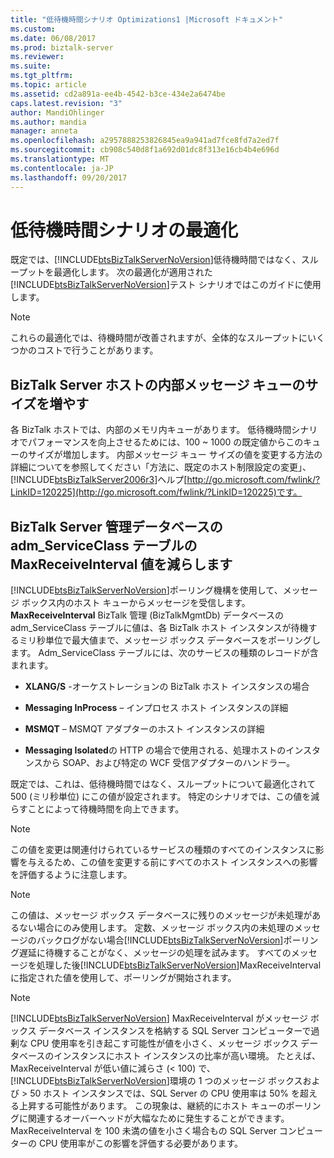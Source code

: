 ```yaml
---
title: "低待機時間シナリオ Optimizations1 |Microsoft ドキュメント"
ms.custom: 
ms.date: 06/08/2017
ms.prod: biztalk-server
ms.reviewer: 
ms.suite: 
ms.tgt_pltfrm: 
ms.topic: article
ms.assetid: cd2a891a-ee4b-4542-b3ce-434e2a6474be
caps.latest.revision: "3"
author: MandiOhlinger
ms.author: mandia
manager: anneta
ms.openlocfilehash: a2957888253826845ea9a941ad7fce8fd7a2ed7f
ms.sourcegitcommit: cb908c540d8f1a692d01dc8f313e16cb4b4e696d
ms.translationtype: MT
ms.contentlocale: ja-JP
ms.lasthandoff: 09/20/2017
---
```

# <a name="low-latency-scenario-optimizations"></a>低待機時間シナリオの最適化
既定では、[!INCLUDE[btsBizTalkServerNoVersion](../includes/btsbiztalkservernoversion-md.md)]低待機時間ではなく、スループットを最適化します。 次の最適化が適用された[!INCLUDE[btsBizTalkServerNoVersion](../includes/btsbiztalkservernoversion-md.md)]テスト シナリオではこのガイドに使用します。  
  
> [!NOTE]  
>  これらの最適化では、待機時間が改善されますが、全体的なスループットにいくつかのコストで行うことがあります。  
  
## <a name="increase-the-biztalk-server-host-internal-message-queue-size"></a>BizTalk Server ホストの内部メッセージ キューのサイズを増やす  
 各 BizTalk ホストでは、内部のメモリ内キューがあります。 低待機時間シナリオでパフォーマンスを向上させるためには、100 ~ 1000 の既定値からこのキューのサイズが増加します。 内部メッセージ キュー サイズの値を変更する方法の詳細についてを参照してください「方法に、既定のホスト制限設定の変更」、[!INCLUDE[btsBizTalkServer2006r3](../includes/btsbiztalkserver2006r3-md.md)]ヘルプ[http://go.microsoft.com/fwlink/?LinkID=120225](http://go.microsoft.com/fwlink/?LinkID=120225)です。  
  
## <a name="reduce-the-maxreceiveinterval-value-in-the-admserviceclass-table-of-the-biztalk-server-management-database"></a>BizTalk Server 管理データベースの adm_ServiceClass テーブルの MaxReceiveInterval 値を減らします  
 [!INCLUDE[btsBizTalkServerNoVersion](../includes/btsbiztalkservernoversion-md.md)]ポーリング機構を使用して、メッセージ ボックス内のホスト キューからメッセージを受信します。 **MaxReceiveInterval** BizTalk 管理 (BizTalkMgmtDb) データベースの adm_ServiceClass テーブルに値は、各 BizTalk ホスト インスタンスが待機するミリ秒単位で最大値まで、メッセージ ボックス データベースをポーリングします。 Adm_ServiceClass テーブルには、次のサービスの種類のレコードが含まれます。  
  
-   **XLANG/S** -オーケストレーションの BizTalk ホスト インスタンスの場合  
  
-   **Messaging InProcess** – インプロセス ホスト インスタンスの詳細  
  
-   **MSMQT** – MSMQT アダプターのホスト インスタンスの詳細  
  
-   **Messaging Isolated**の HTTP の場合で使用される、処理ホストのインスタンスから SOAP、および特定の WCF 受信アダプターのハンドラー。  
  
 既定では、これは、低待機時間ではなく、スループットについて最適化されて 500 (ミリ秒単位) にこの値が設定されます。 特定のシナリオでは、この値を減らすことによって待機時間を向上できます。  
  
> [!NOTE]  
>  この値を変更は関連付けられているサービスの種類のすべてのインスタンスに影響を与えるため、この値を変更する前にすべてのホスト インスタンスへの影響を評価するように注意します。  
  
> [!NOTE]  
>  この値は、メッセージ ボックス データベースに残りのメッセージが未処理があるない場合にのみ使用します。 定数、メッセージ ボックス内の未処理のメッセージのバックログがない場合[!INCLUDE[btsBizTalkServerNoVersion](../includes/btsbiztalkservernoversion-md.md)]ポーリング遅延に待機することがなく、メッセージの処理を試みます。 すべてのメッセージを処理した後[!INCLUDE[btsBizTalkServerNoVersion](../includes/btsbiztalkservernoversion-md.md)]MaxReceiveInterval に指定された値を使用して、ポーリングが開始されます。  
  
> [!NOTE]  
>  [!INCLUDE[btsBizTalkServerNoVersion](../includes/btsbiztalkservernoversion-md.md)] MaxReceiveInterval がメッセージ ボックス データベース インスタンスを格納する SQL Server コンピューターで過剰な CPU 使用率を引き起こす可能性が値を小さく、メッセージ ボックス データベースのインスタンスにホスト インスタンスの比率が高い環境。 たとえば、MaxReceiveInterval が低い値に減らさ (\< 100) で、[!INCLUDE[btsBizTalkServerNoVersion](../includes/btsbiztalkservernoversion-md.md)]環境の 1 つのメッセージ ボックスおよび > 50 ホスト インスタンスでは、SQL Server の CPU 使用率は 50% を超える上昇する可能性があります。 この現象は、継続的にホスト キューのポーリングに関連するオーバーヘッドが大幅なために発生することができます。 MaxReceiveInterval を 100 未満の値を小さく場合もの SQL Server コンピューターの CPU 使用率がこの影響を評価する必要があります。